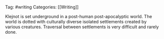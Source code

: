Tag: #writing
Categories: [[Writing]]

Klejnot is set underground in a post-human post-apocalyptic world. The world is dotted with culturally diverse isolated settlements created by various creatures. Traversal between settlements is very difficult and rarely done.